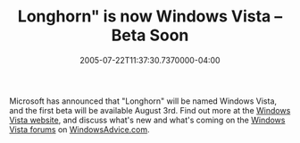 ﻿---
title: Longhorn" is now Windows Vista – Beta Soon
date: "2005-07-22T11:37:30.7370000-04:00"
description: Microsoft has announced that " Longhorn" will be named Windows Vista, and the first beta will be available August 3rd.
featuredImage: img/1894-featured.png
---

Microsoft has announced that "Longhorn" will be named Windows Vista, and the first beta will be available August 3rd. Find out more at the [Windows Vista website](http://www.microsoft.com/windowsvista/default.mspx), and discuss what's new and what's coming on the [Windows Vista forums](http://windowsadvice.com/forums/10/ShowForum.aspx) on [WindowsAdvice.com](http://windowsadvice.com/).

